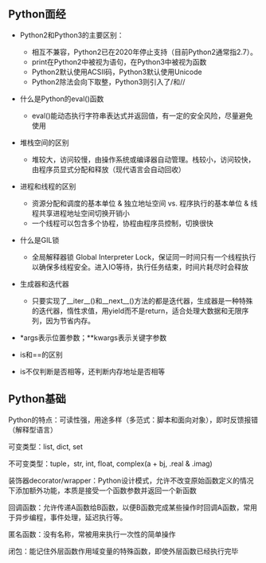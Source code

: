 ## Python面经

* Python2和Python3的主要区别：
  * 相互不兼容，Python2已在2020年停止支持（目前Python2通常指2.7）。
  * print在Python2中被视为语句，在Python3中被视为函数
  * Python2默认使用ACSII码，Python3默认使用Unicode
  * Python2除法会向下取整，Python3则引入了/和//

* 什么是Python的eval()函数
  * eval()能动态执行字符串表达式并返回值，有一定的安全风险，尽量避免使用

* 堆栈空间的区别
  * 堆较大，访问较慢，由操作系统或编译器自动管理。栈较小，访问较快，由程序员显式分配和释放（现代语言会自动回收）

* 进程和线程的区别
  * 资源分配和调度的基本单位 & 独立地址空间 vs. 程序执行的基本单位 & 线程共享进程地址空间切换开销小
  * 一个线程可以包含多个协程，协程由程序员控制，切换很快

* 什么是GIL锁
  * 全局解释器锁 Global Interpreter Lock，保证同一时间只有一个线程执行以确保多线程安全。进入IO等待，执行任务结束，时间片耗尽时会释放

* 生成器和迭代器
  * 只要实现了__iter__()和__next__()方法的都是迭代器，生成器是一种特殊的迭代器，惰性求值，用yield而不是return，适合处理大数据和无限序列，因为节省内存。

* *args表示位置参数；**kwargs表示关键字参数

* is和==的区别
* is不仅判断是否相等，还判断内存地址是否相等

## Python基础

Python的特点：可读性强，用途多样（多范式：脚本和面向对象），即时反馈报错（解释型语言）

可变类型：list, dict, set

不可变类型：tuple，str, int, float, complex(a + bj, .real & .imag)

装饰器decorator/wrapper：Python设计模式，允许不改变原始函数定义的情况下添加额外功能，本质是接受一个函数参数并返回一个新函数

回调函数：允许传递A函数给B函数，以便B函数完成某些操作时回调A函数，常用于异步编程，事件处理，延迟执行等。

匿名函数：没有名称，常被用来执行一次性的简单操作

闭包：能记住外层函数作用域变量的特殊函数，即使外层函数已经执行完毕